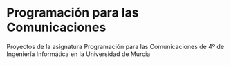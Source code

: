 # Programación para las Comunicaciones
Proyectos de la asignatura Programación para las Comunicaciones de 4º de Ingeniería Informática en la Universidad de Murcia
